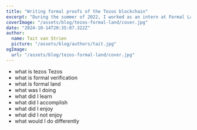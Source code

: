 ```yaml
---
title: "Writing formal proofs of the Tezos blockchain"
excerpt: "During the summer of 2022, I worked as an intern at Formal Land, a company that specializes in formal verification of blockchain protocols. I worked on writing formal proofs of the Tezos blockchain."
coverImage: "/assets/blog/tezos-formal-land/cover.jpg"
date: "2024-10-14T20:35:07.322Z"
author:
  name: Tait van Strien
  picture: "/assets/blog/authors/tait.jpg"
ogImage:
  url: "/assets/blog/tezos-formal-land/cover.jpg"
---
```


- what is tezos
Tezos
- what is formal verification
- what is formal land
- what was I doing
- what did I learn
- what did I accomplish
- what did I enjoy
- what did I not enjoy
- what would I do differently
